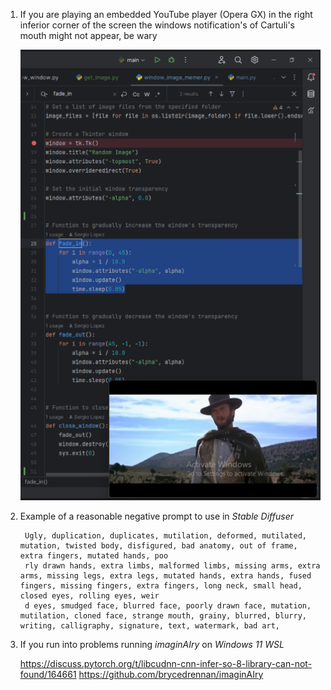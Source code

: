 1) If you are playing an embedded YouTube player (Opera GX) in the right inferior corner
    of the screen the windows notification's of Cartuli's mouth might not appear, 
    be wary

    ![pitfall_1.png](images%2Fpitfall_1.png)

2) Example of a reasonable negative prompt to use in *Stable Diffuser*

        Ugly, duplication, duplicates, mutilation, deformed, mutilated, mutation, twisted body, disfigured, bad anatomy, out of frame, extra fingers, mutated hands, poo
        rly drawn hands, extra limbs, malformed limbs, missing arms, extra arms, missing legs, extra legs, mutated hands, extra hands, fused fingers, missing fingers, extra fingers, long neck, small head, closed eyes, rolling eyes, weir
        d eyes, smudged face, blurred face, poorly drawn face, mutation, mutilation, cloned face, strange mouth, grainy, blurred, blurry, writing, calligraphy, signature, text, watermark, bad art,

3) If you run into problems running *imaginAIry* on *Windows 11 WSL*

    https://discuss.pytorch.org/t/libcudnn-cnn-infer-so-8-library-can-not-found/164661
    https://github.com/brycedrennan/imaginAIry